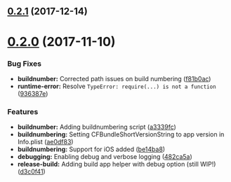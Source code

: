 <a name="0.2.1"></a>
## [0.2.1](https://github.com/holisticon/nativescript-buildhelper/compare/v0.2.0...v0.2.1) (2017-12-14)



<a name="0.2.0"></a>
# [0.2.0](https://github.com/holisticon/nativescript-buildhelper/compare/a3339fc...v0.2.0) (2017-11-10)


### Bug Fixes

* **buildnumber:** Corrected path issues on build numbering ([f81b0ac](https://github.com/holisticon/nativescript-buildhelper/commit/f81b0ac))
* **runtime-error:** Resolve `TypeError: require(...) is not a function` ([936387e](https://github.com/holisticon/nativescript-buildhelper/commit/936387e))


### Features

* **buildnumber:** Adding buildnumbering script ([a3339fc](https://github.com/holisticon/nativescript-buildhelper/commit/a3339fc))
* **buildnumbering:** Setting CFBundleShortVersionString to app version in Info.plist ([ae0df83](https://github.com/holisticon/nativescript-buildhelper/commit/ae0df83))
* **buildnumbering:** Support for iOS added ([be14ba8](https://github.com/holisticon/nativescript-buildhelper/commit/be14ba8))
* **debugging:** Enabling debug and verbose logging ([482ca5a](https://github.com/holisticon/nativescript-buildhelper/commit/482ca5a))
* **release-build:** Adding build app helper with debug option (still WIP!) ([d3c0f41](https://github.com/holisticon/nativescript-buildhelper/commit/d3c0f41))



